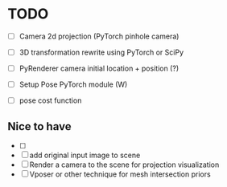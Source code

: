 # TODO

- [ ] Camera 2d projection (PyTorch pinhole camera)
- [ ] 3D transformation rewrite using PyTorch or SciPy
- [ ] PyRenderer camera initial location + position (?)
- [ ] Setup Pose PyTorch module (W)

- [ ] pose cost function

## Nice to have

- [ ] 
- [ ] add original input image to scene
- [ ] Render a camera to the scene for projection visualization
- [ ] Vposer or other technique for mesh intersection priors
